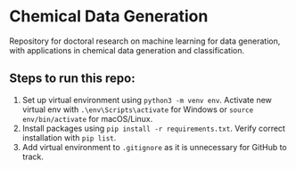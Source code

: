 # Chemical Data Generation
Repository for doctoral research on machine learning for data generation, with applications in chemical data generation and classification.

<!---
Notes on terminology:
Instead of lab-generated spectra - EXPERIMENTAL spectra
Instead of synthetic spectra - IN-SILICO spectra
Instead of machine - INSTRUMENT
--->
<!---
GitHub resources:
https://www.gitkraken.com/learn/git/git-flow
https://nvie.com/posts/a-successful-git-branching-model/
--->

<!---
Dynamical systems resources:
Invitation to dynamical systems by ER Scheinerman
Berkeley research on dynamical systems and machine learning: https://www.stat.berkeley.edu/~mmahoney/talks/dynamical_systems_and_ml_2.pdf
--->

## Steps to run this repo:
1. Set up virtual environment using ```python3 -m venv env```. Activate new virtual env with ```.\env\Scripts\activate``` for Windows or ```source env/bin/activate``` for macOS/Linux.
2. Install packages using ```pip install -r requirements.txt```. Verify correct installation with ```pip list```.
3. Add virtual environment to ```.gitignore``` as it is unnecessary for GitHub to track.

<!---
## Notation:
Mathematical notation rules applied throughout this project are taken from [this](https://wookai.github.io/paper-tips-and-tricks/math.html) article.
![alt text](images/notation_rules.png)
--->

